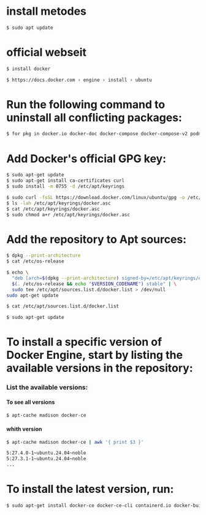 # install metodes
  
```bash 
$ sudo apt update
```
# official webseit 
```bash
$ install docker
```
```bash
$ https://docs.docker.com › engine › install › ubuntu
```
# Run the following command to uninstall all conflicting packages:
```bash
$ for pkg in docker.io docker-doc docker-compose docker-compose-v2 podman-docker containerd runc; do sudo apt-get remove $pkg; done
```
# Add Docker's official GPG key:
```bash
$ sudo apt-get update
$ sudo apt-get install ca-certificates curl
$ sudo install -m 0755 -d /etc/apt/keyrings
```
```bash
$ sudo curl -fsSL https://download.docker.com/linux/ubuntu/gpg -o /etc/apt/keyrings/docker.asc
$ ls -lah /etc/apt/keyrings/docker.asc
$ cat /etc/apt/keyrings/docker.asc
$ sudo chmod a+r /etc/apt/keyrings/docker.asc
```
# Add the repository to Apt sources:
```bash
$ dpkg --print-architecture
$ cat /etc/os-release

$ echo \
  "deb [arch=$(dpkg --print-architecture) signed-by=/etc/apt/keyrings/docker.asc] https://download.docker.com/linux/ubuntu \
  $(. /etc/os-release && echo "$VERSION_CODENAME") stable" | \
  sudo tee /etc/apt/sources.list.d/docker.list > /dev/null
sudo apt-get update
```
```bash
$ cat /etc/apt/sources.list.d/docker.list
```
```bash
$ sudo apt-get update
```
# To install a specific version of Docker Engine, start by listing the available versions in the repository:
### List the available versions:
#### To see all versions
```bash
$ apt-cache madison docker-ce 
```
#### whith version
```bash
$ apt-cache madison docker-ce | awk '{ print $3 }'

5:27.4.0-1~ubuntu.24.04~noble
5:27.3.1-1~ubuntu.24.04~noble
...
```
# To install the latest version, run:
```bash
$ sudo apt-get install docker-ce docker-ce-cli containerd.io docker-buildx-plugin docker-compose-plugin
```

